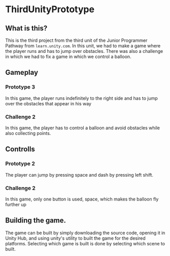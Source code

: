 # ThirdUnityPrototype

## What is this?

This is the third project from the third unit of the Junior Programmer Pathway from ```learn.unity.com```. In this unit, we had to make a game where the player runs and has to jump over obstacles. There was also a challenge in which we had to fix a game in which we control a balloon.

## Gameplay

### Prototype 3

In this game, the player runs indefinitely to the right side and has to jump over the obstacles that appear in his way

### Challenge 2

In this game, the player has to control a balloon and avoid obstacles while also collecting points.

## Controlls

### Prototype 2

The player can jump by pressing space and dash by pressing left shift.

### Challenge 2

In this game, only one button is used, space, which makes the balloon fly further up

## Building the game.

The game can be built by simply downloading the source code, opening it in Unity Hub, and using unity's utility to built the game for the desired platforms. Selecting which game is built is done by selecting which scene to built.
